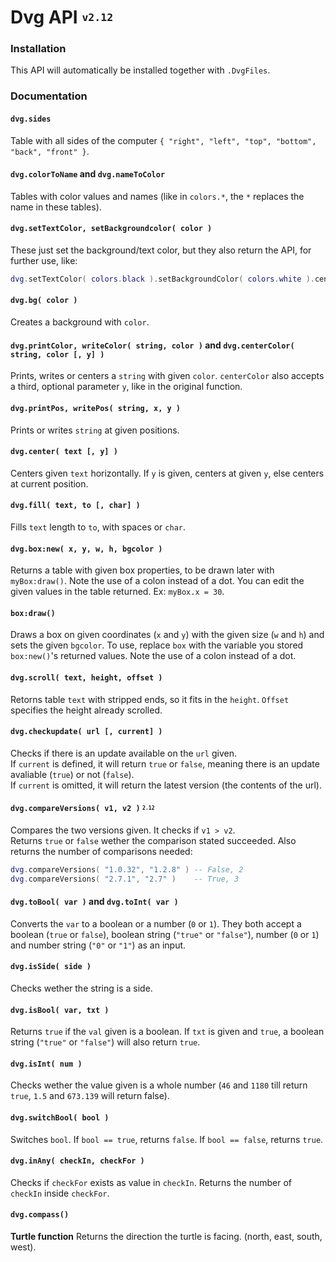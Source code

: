 # Dvg API <sup><sub>`v2.12`</sub></sup>
### Installation
This API will automatically be installed together with `.DvgFiles`.

### Documentation
#### `dvg.sides`
Table with all sides of the computer `{ "right", "left", "top", "bottom", "back", "front" }`.

#### `dvg.colorToName` and `dvg.nameToColor`
Tables with color values and names (like in `colors.*`, the `*` replaces the name in these tables).

#### `dvg.setTextColor, setBackgroundcolor( color )`
These just set the background/text color, but they also return the API, for further use, like:
```lua
dvg.setTextColor( colors.black ).setBackgroundColor( colors.white ).center( "Blah" )
```

#### `dvg.bg( color )`
Creates a background with `color`.

#### `dvg.printColor, writeColor( string, color )` and `dvg.centerColor( string, color [, y] )`
Prints, writes or centers a `string` with given `color`. `centerColor` also accepts a third, optional parameter `y`, like in the original function.

#### `dvg.printPos, writePos( string, x, y )`
Prints or writes `string` at given positions.

#### `dvg.center( text [, y] )`
Centers given `text` horizontally. If `y` is given, centers at given `y`, else centers at current position.

#### `dvg.fill( text, to [, char] )`
Fills `text` length to `to`, with spaces or `char`.

#### `dvg.box:new( x, y, w, h, bgcolor )`
Returns a table with given box properties, to be drawn later with `myBox:draw()`. Note the use of a colon instead of a dot. You can edit the given values in the table returned. Ex: `myBox.x = 30`.

#### `box:draw()`
Draws a box on given coordinates (`x` and `y`) with the given size (`w` and `h`) and sets the given `bgcolor`. To use, replace `box` with the variable you stored `box:new()`'s returned values. Note the use of a colon instead of a dot.

#### `dvg.scroll( text, height, offset )`
Retorns table `text` with stripped ends, so it fits in the `height`. `Offset` specifies the height already scrolled.

#### `dvg.checkupdate( url [, current] )`
Checks if there is an update available on the `url` given.  
If `current` is defined, it will return `true` or `false`, meaning there is an update avaliable (`true`) or not (`false`).  
If `current` is omitted, it will return the latest version (the contents of the url).

#### `dvg.compareVersions( v1, v2 )` <sup><sub>`2.12`</sub></sup>
Compares the two versions given. It checks if `v1 > v2`.  
Returns `true` or `false` wether the comparison stated succeeded. Also returns the number of comparisons needed:
```lua
dvg.compareVersions( "1.0.32", "1.2.8" ) -- False, 2
dvg.compareVersions( "2.7.1", "2.7" )    -- True, 3
```

#### `dvg.toBool( var )` and `dvg.toInt( var )`
Converts the `var` to a boolean or a number (`0` or `1`).
They both accept a boolean (`true` or `false`), boolean string (`"true"` or `"false"`), number (`0` or `1`) and number string (`"0"` or `"1"`) as an input.

#### `dvg.isSide( side )`
Checks wether the string is a side.

#### `dvg.isBool( var, txt )`
Returns `true` if the `val` given is a boolean. If `txt` is given and `true`, a boolean string (`"true"` or `"false"`) will also return `true`.

#### `dvg.isInt( num )`
Checks wether the value given is a whole number (`46` and `1180` till return `true`, `1.5` and `673.139` will return false).

#### `dvg.switchBool( bool )`
Switches `bool`. If `bool == true`, returns `false`. If `bool == false`, returns `true`.

#### `dvg.inAny( checkIn, checkFor )`
Checks if `checkFor` exists as value in `checkIn`. Returns the number of `checkIn` inside `checkFor`.

#### `dvg.compass()`
**Turtle function** Returns the direction the turtle is facing. (north, east, south, west).
